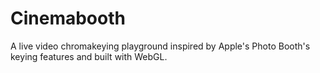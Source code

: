 # Cinemabooth


A live video chromakeying playground inspired by Apple's Photo Booth's keying features and built with WebGL.
